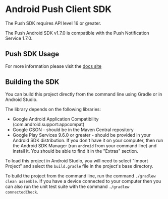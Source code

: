 Android Push Client SDK
=======================

The Push SDK requires API level 16 or greater.

The Push Android SDK v1.7.0 is compatible with the Push Notification Service 1.7.0.

Push SDK Usage
--------------

For more information please visit the [docs site](http://docs.pivotal.io/mobile/push/android/)

Building the SDK
----------------

You can build this project directly from the command line using Gradle or in Android Studio.

The library depends on the following libraries:

 * Google Android Application Compatibility (com.android.support:appcompat)
 * Google GSON - should be in the Maven Central repository
 * Google Play Services 9.6.0 or greater - should be provided in your Android SDK distribution. If you don't have it on your computer,
                                           then run the Android SDK Manager (run `android` from your command line) and install it.  You
                                           should be able to find it in the "Extras" section.

To load this project in Android Studio, you will need to select "Import Project" and select the `build.gradle` file in
the project's base directory.

To build the project from the command line, run the command `./gradlew clean assemble`.  If you have a device connected
to your computer then you can also run the unit test suite with the command `./gradlew connectedCheck`.


